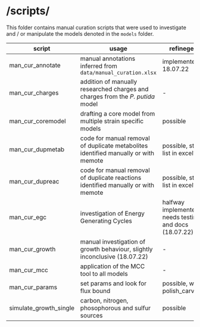# /scripts/

This folder contains manual curation scripts that were used to investigate and / or manipulate the models denoted in the `models` folder.

**script** | **usage**  | **refinegems** | **author**
--- | --- | --- | ---
man_cur_annotate | manual annotations inferred from `data/manual_curation.xlsx`| implemented 18.07.22 | FB
man_cur_charges | addition of manually researched charges and charges from the *P. putida* model | - | FB
man_cur_coremodel | drafting a core model from multiple strain specific models | possible | FB
man_cur_dupmetab | code for manual removal of duplicate metabolites identified manually or with memote | possible, store list in excel? | FB
man_cur_dupreac | code for manual removal of duplicate reactions identified manually or with memote | possible, store list in excel? | FB
man_cur_egc | investigation of Energy Generating Cycles | halfway implemented, needs testing and docs (18.07.22) | FB
man_cur_growth | manual investigation of growth behaviour, slightly inconclusive (18.07.22) | - | FB
man_cur_mcc | application of the MCC tool to all models | - | "Finn Mier"
man_cur_params | set params and look for flux bound | possible, with polish_carveme? | FB
simulate_growth_single | carbon, nitrogen, phosophorous and sulfur sources | possible | Hawkey et al., 2022
